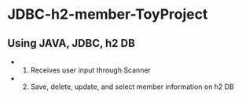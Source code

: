 # JDBC-h2-member-ToyProject

## Using JAVA, JDBC, h2 DB

- 1. Receives user input through Scanner
- 2. Save, delete, update, and select member information on h2 DB
 
 
